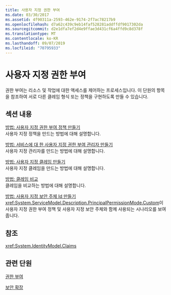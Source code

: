 ```yaml
---
title: 사용자 지정 권한 부여
ms.date: 03/30/2017
ms.assetid: 4f90311a-2593-462e-9174-2f7ac78217b9
ms.openlocfilehash: d7a62c439c9eb14faf528281addffdf9017302da
ms.sourcegitcommit: d2e1dfa7ef2d4e9ffae3d431cf6a4ffd9c8d378f
ms.translationtype: MT
ms.contentlocale: ko-KR
ms.lasthandoff: 09/07/2019
ms.locfileid: "70795933"
---
```

# <a name="custom-authorization"></a>사용자 지정 권한 부여
권한 부여는 리소스 및 작업에 대한 액세스를 제어하는 프로세스입니다. 이 단원의 항목을 참조하여 서로 다른 클레임 형식 또는 정책을 구현하도록 만들 수 있습니다.  
  
## <a name="in-this-section"></a>섹션 내용  
 [방법: 사용자 지정 권한 부여 정책 만들기](how-to-create-a-custom-authorization-policy.md)  
 사용자 지정 정책을 만드는 방법에 대해 설명합니다.  
  
 [방법: 서비스에 대 한 사용자 지정 권한 부여 관리자 만들기](how-to-create-a-custom-authorization-manager-for-a-service.md)  
 사용자 지정 관리자를 만드는 방법에 대해 설명합니다.  
  
 [방법: 사용자 지정 클레임 만들기](how-to-create-a-custom-claim.md)  
 사용자 지정 클레임을 만드는 방법에 대해 설명합니다.  
  
 [방법: 클레임 비교](how-to-compare-claims.md)  
 클레임을 비교하는 방법에 대해 설명합니다.  
  
 [방법: 사용자 지정 보안 주체 Id 만들기](how-to-create-a-custom-principal-identity.md)  
 <xref:System.ServiceModel.Description.PrincipalPermissionMode.Custom>이 사용자 지정 권한 부여 정책 및 사용자 지정 보안 주체와 함께 사용되는 시나리오를 보여 줍니다.  
  
## <a name="reference"></a>참조  
 <xref:System.IdentityModel.Claims>  
  
## <a name="related-sections"></a>관련 단원  
 [권한 부여](../feature-details/authorization-in-wcf.md)  
  
 [보안 확장](extending-security.md)
